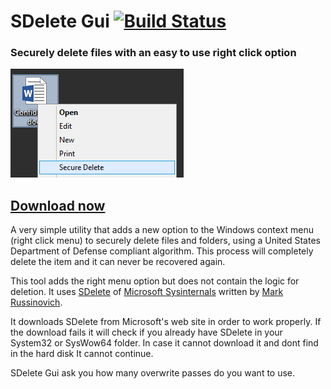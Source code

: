 SDelete Gui [![Build Status](https://ci.appveyor.com/api/projects/status/github/Tulpep/SDelete-Gui)](https://ci.appveyor.com/project/tulpep/SDelete-Gui)
===========

### Securely delete files with an easy to use right click option
![Gui](Screenshots/RightClick.png)

## [Download now](https://github.com/Tulpep/SDelete-Gui/releases/latest)


A very simple utility that adds a new option to the Windows context menu (right click menu) to securely delete files and folders, using a United States Department of Defense compliant algorithm. This process will completely delete the item and it can never be recovered again. 

This tool adds the right menu option but does not contain the logic for deletion. It uses [SDelete](http://technet.microsoft.com/en-us/sysinternals/bb897443.aspx) of [Microsoft Sysinternals](http://technet.microsoft.com/en-us/sysinternals/bb545021.aspx) written by [Mark Russinovich](http://blogs.technet.com/b/markrussinovich/). 

It downloads SDelete from Microsoft's web site in order to work properly. If the download fails it will check if you already have SDelete in your System32 or SysWow64 folder. In case it cannot download it and dont find in the hard disk It cannot continue.

SDelete Gui ask you how many overwrite passes do you want to use.
